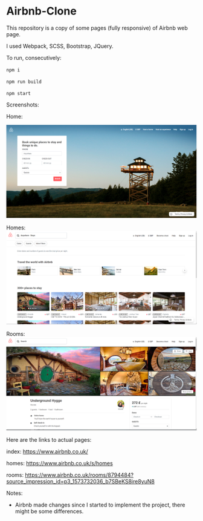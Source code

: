 # Airbnb-Clone

This repository is a copy of some pages (fully responsive) of Airbnb web page.

I used Webpack, SCSS, Bootstrap, JQuery.

To run, consecutively:

<code>npm i</code>

<code>npm run build</code>

<code>npm start</code>

Screenshots:

Home:

<img src="screenshots/1.PNG">

Homes:
<img src="screenshots/2.PNG">

Rooms:
<img src="screenshots/3.PNG">

Here are the links to actual pages:

index: https://www.airbnb.co.uk/

homes: https://www.airbnb.co.uk/s/homes

rooms: https://www.airbnb.co.uk/rooms/8794484?source_impression_id=p3_1573732036_b7SBeKS8ire8yuN8

Notes:

- Airbnb made changes since I started to implement the project, there might be some differences.
